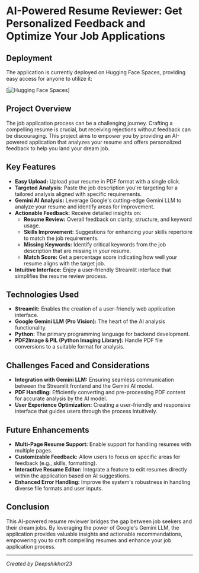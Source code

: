 # AI-Powered Resume Reviewer: Get Personalized Feedback and Optimize Your Job Applications

## Deployment

The application is currently deployed on Hugging Face Spaces, providing easy access for anyone to utilize it:

[![Hugging Face Spaces](https://huggingface.co/spaces/deepshikhar23/gemini-chatbot-app)]

## Project Overview

The job application process can be a challenging journey.  Crafting a compelling resume is crucial, but receiving rejections without feedback can be discouraging.  This project aims to empower you by providing an AI-powered application that analyzes your resume and offers personalized feedback to help you land your dream job.

## Key Features

* **Easy Upload:** Upload your resume in PDF format with a single click.
* **Targeted Analysis:** Paste the job description you're targeting for a tailored analysis aligned with specific requirements.
* **Gemini AI Analysis:** Leverage Google's cutting-edge Gemini LLM to analyze your resume and identify areas for improvement.
* **Actionable Feedback:** Receive detailed insights on:
    * **Resume Review:** Overall feedback on clarity, structure, and keyword usage.
    * **Skills Improvement:** Suggestions for enhancing your skills repertoire to match the job requirements.
    * **Missing Keywords:** Identify critical keywords from the job description that are missing in your resume.
    * **Match Score:** Get a percentage score indicating how well your resume aligns with the target job.
* **Intuitive Interface:** Enjoy a user-friendly Streamlit interface that simplifies the resume review process.

## Technologies Used

* **Streamlit:** Enables the creation of a user-friendly web application interface.
* **Google Gemini LLM (Pro Vision):** The heart of the AI analysis functionality.
* **Python:** The primary programming language for backend development.
* **PDF2Image & PIL (Python Imaging Library):** Handle PDF file conversions to a suitable format for analysis.

## Challenges Faced and Considerations

* **Integration with Gemini LLM:** Ensuring seamless communication between the Streamlit frontend and the Gemini AI model.
* **PDF Handling:** Efficiently converting and pre-processing PDF content for accurate analysis by the AI model.
* **User Experience Optimization:** Creating a user-friendly and responsive interface that guides users through the process intuitively.

## Future Enhancements

* **Multi-Page Resume Support:** Enable support for handling resumes with multiple pages.
* **Customizable Feedback:** Allow users to focus on specific areas for feedback (e.g., skills, formatting).
* **Interactive Resume Editor:** Integrate a feature to edit resumes directly within the application based on AI suggestions.
* **Enhanced Error Handling:** Improve the system's robustness in handling diverse file formats and user inputs.

## Conclusion

This AI-powered resume reviewer bridges the gap between job seekers and their dream jobs. By leveraging the power of Google's Gemini LLM, the application provides valuable insights and actionable recommendations, empowering you to craft compelling resumes and enhance your job application process.

---

*Created by Deepshikhar23*
